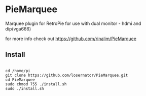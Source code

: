 # PieMarquee
Marquee plugin for RetroPie
for use with dual monitor - hdmi and dip(vga666)

for more info check out https://github.com/rinalim/PieMarquee


## Install
<pre><code>
cd /home/pi
git clone https://github.com/losernator/PieMarquee.git
cd PieMarquee
sudo chmod 755 ./install.sh
sudo ./install.sh
</code></pre>
